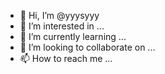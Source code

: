 - 👋 Hi, I’m @yyysyyy
- 👀 I’m interested in ...
- 🌱 I’m currently learning ...
- 💞️ I’m looking to collaborate on ...
- 📫 How to reach me ...

<!---
yyysyyy/yyysyyy is a ✨ special ✨ repository because its `README.md` (this file) appears on your GitHub profile.
You can click the Preview link to take a look at your changes.
--->
